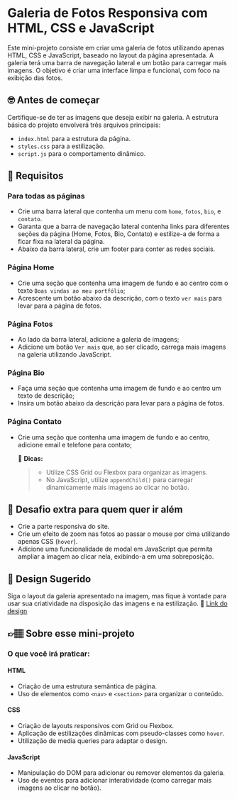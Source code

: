 # Galeria de Fotos Responsiva com HTML, CSS e JavaScript

Este mini-projeto consiste em criar uma galeria de fotos utilizando apenas HTML, CSS e JavaScript, baseado no layout da página apresentada. A galeria terá uma barra de navegação lateral e um botão para carregar mais imagens. O objetivo é criar uma interface limpa e funcional, com foco na exibição das fotos.

## 🤓 Antes de começar

Certifique-se de ter as imagens que deseja exibir na galeria. A estrutura básica do projeto envolverá três arquivos principais:
- `index.html` para a estrutura da página.
- `styles.css` para a estilização.
- `script.js` para o comportamento dinâmico.

## 🔨 Requisitos

### Para todas as páginas
- Crie uma barra lateral que contenha um menu com `home`, `fotos`, `bio`, e `contato`.
- Garanta que a barra de navegação lateral contenha links para diferentes seções da página (Home, Fotos, Bio, Contato) e estilize-a de forma a ficar fixa na lateral da página.
- Abaixo da barra lateral, crie um footer para conter as redes sociais.

### Página Home
- Crie uma seção que contenha uma imagem de fundo e ao centro com o texto `Boas vindas ao meu portfólio`;
- Acrescente um botão abaixo da descrição, com o texto `ver mais` para levar para a página de fotos.
  
### Página Fotos
- Ao lado da barra lateral, adicione a galeria de imagens;
- Adicione um botão `Ver mais` que, ao ser clicado, carrega mais imagens na galeria utilizando JavaScript.

### Página Bio
- Faça uma seção que contenha uma imagem de fundo e ao centro um texto de descrição;
- Insira um botão abaixo da descrição para levar para a página de fotos.

### Página Contato
- Crie uma seção que contenha uma imagem de fundo e ao centro, adicione email e telefone para contato;

  👀 **Dicas:**
	> - Utilize CSS Grid ou Flexbox para organizar as imagens.
	> - No JavaScript, utilize `appendChild()` para carregar dinamicamente mais imagens ao clicar no botão.

## 🔨 Desafio extra para quem quer ir além

- Crie a parte responsiva do site.
- Crie um efeito de zoom nas fotos ao passar o mouse por cima utilizando apenas CSS (`hover`).
- Adicione uma funcionalidade de modal em JavaScript que permita ampliar a imagem ao clicar nela, exibindo-a em uma sobreposição.

## 🎨 Design Sugerido

Siga o layout da galeria apresentado na imagem, mas fique à vontade para usar sua criatividade na disposição das imagens e na estilização.
🔗 [Link do design](https://www.figma.com/community/file/1428063404796536640)

## 👉🏽 Sobre esse mini-projeto

### O que você irá praticar:

#### HTML

- Criação de uma estrutura semântica de página.
- Uso de elementos como `<nav>` e `<section>` para organizar o conteúdo.

#### CSS

- Criação de layouts responsivos com Grid ou Flexbox.
- Aplicação de estilizações dinâmicas com pseudo-classes como `hover`.
- Utilização de media queries para adaptar o design.

#### JavaScript

- Manipulação do DOM para adicionar ou remover elementos da galeria.
- Uso de eventos para adicionar interatividade (como carregar mais imagens ao clicar no botão).
